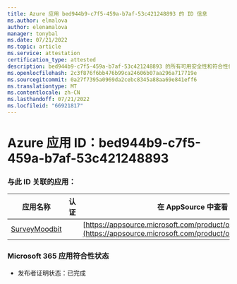 ```yaml
---
title: Azure 应用 bed944b9-c7f5-459a-b7af-53c421248893 的 ID 信息
ms.author: elmalova
author: elenamalova
manager: tonybal
ms.date: 07/21/2022
ms.topic: article
ms.service: attestation
certification_type: attested
description: bed944b9-c7f5-459a-b7af-53c421248893 的所有可用安全性和符合性信息。
ms.openlocfilehash: 2c3f876f6bb476b99ca24606b07aa296a717719e
ms.sourcegitcommit: 0a27f7395a0969da2cebc8345a88aa69e841eff6
ms.translationtype: MT
ms.contentlocale: zh-CN
ms.lasthandoff: 07/21/2022
ms.locfileid: "66921817"
---
```

# <a name="azure-app-id-bed944b9-c7f5-459a-b7af-53c421248893"></a>Azure 应用 ID：bed944b9-c7f5-459a-b7af-53c421248893


### <a name="apps-associated-with-this-id"></a>与此 ID 关联的应用：
| **应用名称** | **认证** | **在 AppSource 中查看** |
|--------------|---------------|-----------------------|
| [SurveyMoodbit](../forward/WA200003925.md) |  | [https://appsource.microsoft.com/product/office/WA200003925](https://appsource.microsoft.com/product/office/WA200003925) |

### <a name="microsoft-365-app-compliance-status"></a>Microsoft 365 应用符合性状态
- 发布者证明状态：已完成
